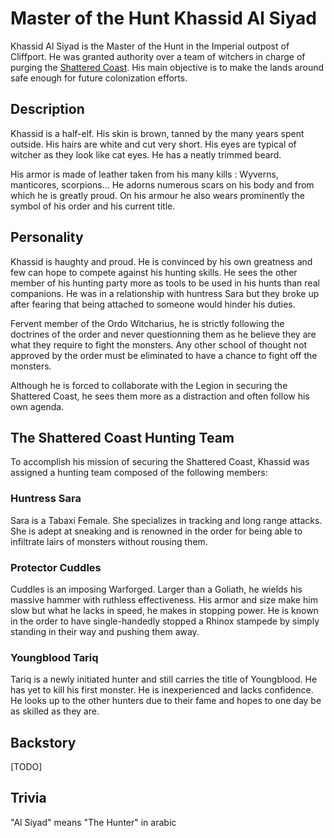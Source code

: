# Master of the Hunt Khassid Al Siyad

Khassid Al Siyad is the Master of the Hunt in the Imperial outpost of Cliffport. He was granted authority over a team of witchers in charge of purging the [Shattered Coast](../locations/shattered_coast.md). His main objective is to make the lands around safe enough for future colonization efforts. 

## Description

Khassid is a half-elf. His skin is brown, tanned by the many years spent outside. His hairs are white and cut very short. His eyes are typical of witcher as they look like cat eyes. He has a neatly trimmed beard. 

His armor is made of leather taken from his many kills : Wyverns, manticores, scorpions... He adorns numerous scars on his body and from which he is greatly proud. On his armour he also wears prominently the symbol of his order and his current title. 

## Personality

Khassid is haughty and proud. He is convinced by his own greatness and few can hope to compete against his hunting skills. He sees the other member of his hunting party more as tools to be used in his hunts than real companions. He was in a relationship with huntress Sara but they broke up after fearing that being attached to someone would hinder his duties.

Fervent member of the Ordo Witcharius, he is strictly following the doctrines of the order and never questionning them as he believe they are what they require to fight the monsters. Any other school of thought not approved by the order must be eliminated to have a chance to fight off the monsters.

Although he is forced to collaborate with the Legion in securing the Shattered Coast, he sees them more as a distraction and often follow his own agenda.

## The Shattered Coast Hunting Team

To accomplish his mission of securing the Shattered Coast, Khassid was assigned a hunting team composed of the following members:

### Huntress Sara

Sara is a Tabaxi Female. She specializes in tracking and long range attacks. She is adept at sneaking and is renowned in the order for being able to infiltrate lairs of monsters without rousing them. 

### Protector Cuddles

Cuddles is an imposing Warforged. Larger than a Goliath, he wields his massive hammer with ruthless effectiveness. His armor and size make him slow but what he lacks in speed, he makes in stopping power. He is known in the order to have single-handedly stopped a Rhinox stampede by simply standing in their way and pushing them away.

### Youngblood Tariq

Tariq is a newly initiated hunter and still carries the title of Youngblood. He has yet to kill his first monster. He is inexperienced and lacks confidence. He looks up to the other hunters due to their fame and hopes to one day be as skilled as they are.

## Backstory

[TODO]


## Trivia

"Al Siyad" means "The Hunter" in arabic